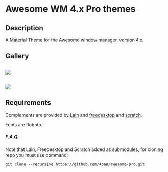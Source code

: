 # Awesome WM 4.x Pro themes 

## Description
A Material Theme for the Awesome window manager, version 4.x.

## Gallery

![](https://raw.githubusercontent.com/papyelgringo/.config/awesome/master/screenshots/tiled.png)
---

![](https://raw.githubusercontent.com/papyelgringo/.config/awesome/master/screenshots/tabbed.png)
---

## Requirements
Complements are provided by [Lain](https://github.com/lcpz/lain) and [freedesktop](https://github.com/lcpz/freedesktop) and [scratch](https://github.com/proteansec/awesome-scratch).

Fonts are Roboto.



##### F.A.Q.

Note that Lain, Freedesktop and Scratch added as submodules, for cloning repo you must use command:
```
git clone --recursive https://github.com/4ban/awesome-pro.git
```
